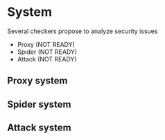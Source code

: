 # System

Several checkers propose to analyze security issues
* Proxy (NOT READY)
* Spider (NOT READY)
* Attack (NOT READY)

## Proxy system
## Spider system
## Attack system